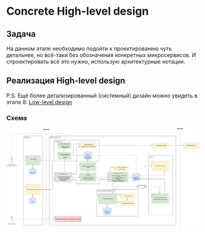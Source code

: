 # Concrete High-level design
## Задача
На данном этапе необходимо подойти к проектированию чуть детальнее, но всё-таки без обозначения конкретных микросервисов. И спроектировать всё это нужно, использую архитектурные нотации.
## Реализация High-level design
P.S. Ещё более детализированный (системный) дизайн можно увидеть в этапе 8: [Low-level design](https://github.com/Remy-Team/Remy-wiki/tree/main/Этап%208.%20Low-level%20design)
### Схема
![alt text](./CHLD.png)
